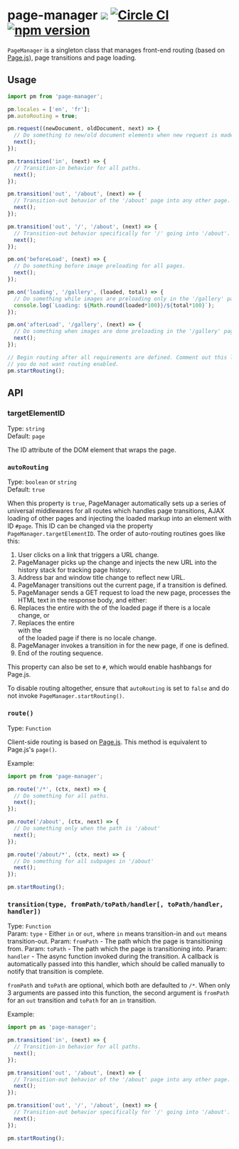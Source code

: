 # page-manager ![](https://img.shields.io/maintenance/no/2017) [![Circle CI](https://circleci.com/gh/andrewscwei/page-manager/tree/master.svg?style=svg)](https://circleci.com/gh/andrewscwei/page-manager/tree/master) [![npm version](https://badge.fury.io/js/page-manager.svg)](https://badge.fury.io/js/page-manager)

`PageManager` is a singleton class that manages front-end routing (based on [Page.js](https://visionmedia.github.io/page.js/)), page transitions and page loading.

## Usage

```js
import pm from 'page-manager';

pm.locales = ['en', 'fr'];
pm.autoRouting = true;

pm.request((newDocument, oldDocument, next) => {
  // Do something to new/old document elements when new request is made.
  next();  
});

pm.transition('in', (next) => {
  // Transition-in behavior for all paths.
  next();
});

pm.transition('out', '/about', (next) => {
  // Transition-out behavior of the '/about' page into any other page.
  next();
});

pm.transition('out', '/', '/about', (next) => {
  // Transition-out behavior specifically for '/' going into '/about'.
  next();
});

pm.on('beforeLoad', (next) => {
  // Do something before image preloading for all pages.
  next();
});

pm.on('loading', '/gallery', (loaded, total) => {
  // Do something while images are preloading only in the '/gallery' page.
  console.log(`Loading: ${Math.round(loaded*100)}/${total*100}`);
});

pm.on('afterLoad', '/gallery', (next) => {
  // Do something when images are done preloading in the '/gallery' page.
  next();
});

// Begin routing after all requirements are defined. Comment out this line if
// you do not want routing enabled.
pm.startRouting();
```

## API

### targetElementID

Type: `string`<br>
Default: `page`

The ID attribute of the DOM element that wraps the page.

### `autoRouting`

Type: `boolean` or `string`<br>
Default: `true`

When this property is `true`, PageManager automatically sets up a series of universal middlewares for all routes which handles page transitions, AJAX loading of other pages and injecting the loaded markup into an element with ID `#page`. This ID can be changed via the property `PageManager.targetElementID`. The order of auto-routing routines goes like this:

1. User clicks on a link that triggers a URL change.
2. PageManager picks up the change and injects the new URL into the history stack for tracking page history.
3. Address bar and window title change to reflect new URL.
4. PageManager transitions out the current page, if a transition is defined.
5. PageManager sends a GET request to load the new page, processes the HTML text in the response body, and either:
6. Replaces the entire <body> with the <body> of the loaded page if there is a locale change, or
7. Replaces the entire <div id='page'> with the <div id='page'> of the loaded page if there is no locale change.
8. PageManager invokes a transition in for the new page, if one is defined.
9. End of the routing sequence.

This property can also be set to `#`, which would enable hashbangs for Page.js. 

To disable routing altogether, ensure that `autoRouting` is set to `false` and do not invoke `PageManager.startRouting()`.

### `route()`

Type: `Function`

Client-side routing is based on [Page.js](https://visionmedia.github.io/page.js/). This method is equivalent to Page.js's `page()`.

Example:
```js
import pm from 'page-manager';

pm.route('/*', (ctx, next) => {
  // Do something for all paths.
  next();
});

pm.route('/about', (ctx, next) => {
  // Do something only when the path is '/about'
  next();
});

pm.route('/about/*', (ctx, next) => {
  // Do something for all subpages in '/about'
  next();
});

pm.startRouting();
```

### `transition(type, fromPath/toPath/handler[, toPath/handler, handler])`

Type: `Function`<br>
Param: `type` - Either `in` or `out`, where `in` means transition-in and `out` means transition-out.
Param: `fromPath` - The path which the page is transitioning from.
Param: `toPath` - The path which the page is transitioning into.
Param: `handler` - The async function invoked during the transition. A callback is automatically passed into this handler, which should be called manually to notify that transition is complete.

`fromPath` and `toPath` are optional, which both are defaulted to `/*`. When only 3 arguments are passed into this function, the second argument is `fromPath` for an `out` transition and `toPath` for an `in` transition.

Example:
```js
import pm as 'page-manager';

pm.transition('in', (next) => {
  // Transition-in behavior for all paths.
  next();
});

pm.transition('out', '/about', (next) => {
  // Transition-out behavior of the '/about' page into any other page.
  next();
});

pm.transition('out', '/', '/about', (next) => {
  // Transition-out behavior specifically for '/' going into '/about'.
  next();
});

pm.startRouting();
```
